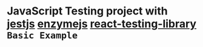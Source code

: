 # JavaScript Testing project with [jestjs](https://jestjs.io/) [enzymejs](https://enzymejs.github.io/enzyme/) [react-testing-library](https://github.com/testing-library/react-testing-library) `Basic Example`